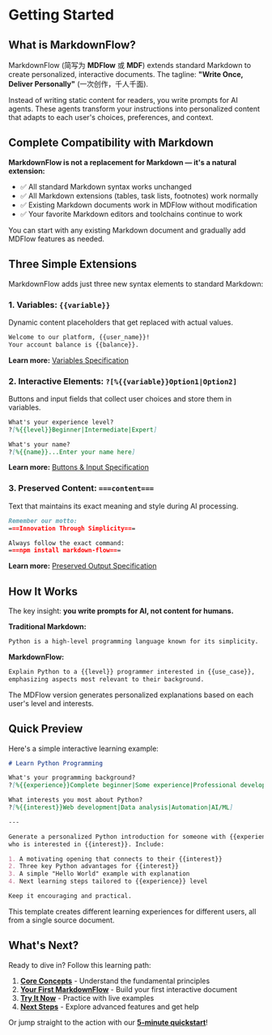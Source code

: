 # Getting Started

## What is MarkdownFlow?

MarkdownFlow (简写为 **MDFlow** 或 **MDF**) extends standard Markdown to create personalized, interactive documents. The tagline: **"Write Once, Deliver Personally"** (一次创作，千人千面).

Instead of writing static content for readers, you write prompts for AI agents. These agents transform your instructions into personalized content that adapts to each user's choices, preferences, and context.

## Complete Compatibility with Markdown

**MarkdownFlow is not a replacement for Markdown — it's a natural extension:**

- ✅ All standard Markdown syntax works unchanged
- ✅ All Markdown extensions (tables, task lists, footnotes) work normally  
- ✅ Existing Markdown documents work in MDFlow without modification
- ✅ Your favorite Markdown editors and toolchains continue to work

You can start with any existing Markdown document and gradually add MDFlow features as needed.

## Three Simple Extensions

MarkdownFlow adds just three new syntax elements to standard Markdown:

### 1. Variables: `{{variable}}`

Dynamic content placeholders that get replaced with actual values.

```markdown
Welcome to our platform, {{user_name}}!
Your account balance is {{balance}}.
```

**Learn more:** [Variables Specification](../specification/variables.md)

### 2. Interactive Elements: `?[%{{variable}}Option1|Option2]`

Buttons and input fields that collect user choices and store them in variables.

```markdown
What's your experience level?
?[%{{level}}Beginner|Intermediate|Expert]

What's your name?
?[%{{name}}...Enter your name here]
```

**Learn more:** [Buttons & Input Specification](../specification/button-input.md)

### 3. Preserved Content: `===content===`

Text that maintains its exact meaning and style during AI processing.

```markdown
Remember our motto:
===Innovation Through Simplicity===

Always follow the exact command:
===npm install markdown-flow===
```

**Learn more:** [Preserved Output Specification](../specification/preserved-output.md)

## How It Works

The key insight: **you write prompts for AI, not content for humans.**

**Traditional Markdown:**

```markdown
Python is a high-level programming language known for its simplicity.
```

**MarkdownFlow:**

```markdown
Explain Python to a {{level}} programmer interested in {{use_case}},
emphasizing aspects most relevant to their background.
```

The MDFlow version generates personalized explanations based on each user's level and interests.

## Quick Preview

Here's a simple interactive learning example:

```markdown
# Learn Python Programming

What's your programming background?
?[%{{experience}}Complete beginner|Some experience|Professional developer]

What interests you most about Python?
?[%{{interest}}Web development|Data analysis|Automation|AI/ML]

---

Generate a personalized Python introduction for someone with {{experience}}
who is interested in {{interest}}. Include:

1. A motivating opening that connects to their {{interest}}
2. Three key Python advantages for {{interest}}
3. A simple "Hello World" example with explanation
4. Next learning steps tailored to {{experience}} level

Keep it encouraging and practical.
```

This template creates different learning experiences for different users, all from a single source document.

## What's Next?

Ready to dive in? Follow this learning path:

1. **[Core Concepts](concepts.md)** - Understand the fundamental principles
2. **[Your First MarkdownFlow](first-mdflow.md)** - Build your first interactive document  
3. **[Try It Now](playground.md)** - Practice with live examples
4. **[Next Steps](next-steps.md)** - Explore advanced features and get help

Or jump straight to the action with our **[5-minute quickstart](first-mdflow.md)**!
